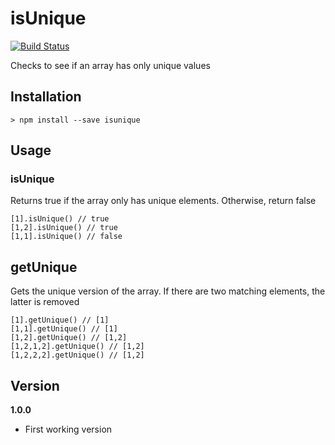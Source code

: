 # isUnique
  
[![Build Status](https://travis-ci.org/joeyism/node-isUnique.svg)](https://travis-ci.org/joeyism/node-isUnique)

Checks to see if an array has only unique values

## Installation

    > npm install --save isunique

## Usage

### isUnique
Returns true if the array only has unique elements. Otherwise, return false

    [1].isUnique() // true
    [1,2].isUnique() // true
    [1,1].isUnique() // false

## getUnique
Gets the unique version of the array. If there are two matching elements, the latter is removed

    [1].getUnique() // [1]
    [1,1].getUnique() // [1]
    [1,2].getUnique() // [1,2]
    [1,2,1,2].getUnique() // [1,2]
    [1,2,2,2].getUnique() // [1,2]

## Version
**1.0.0**
* First working version
